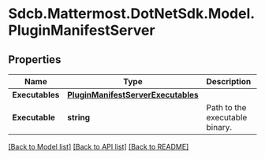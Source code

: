 # Sdcb.Mattermost.DotNetSdk.Model.PluginManifestServer
## Properties

Name | Type | Description | Notes
------------ | ------------- | ------------- | -------------
**Executables** | [**PluginManifestServerExecutables**](PluginManifestServerExecutables.md) |  | [optional] 
**Executable** | **string** | Path to the executable binary. | [optional] 

[[Back to Model list]](../README.md#documentation-for-models) [[Back to API list]](../README.md#documentation-for-api-endpoints) [[Back to README]](../README.md)

